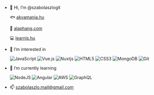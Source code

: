 - 👋 Hi, I’m @szabolaszlogit

  🐟 [akvamania.hu](https://www.akvamania.hu/)
  
  🎸 [alaphang.com](https://www.alaphang.com)
  
  💻 [learnjs.hu](https://www.learnjs.hu)
  

- 👀 I’m interested in 

    ![JavaScript](https://img.shields.io/badge/javascript-%23323330.svg?style=for-the-badge&logo=javascript&logoColor=%23F7DF1E)
    ![Vue.js](https://img.shields.io/badge/vuejs-%2335495e.svg?style=for-the-badge&logo=vuedotjs&logoColor=%234FC08D)
    ![Nuxtjs](https://img.shields.io/badge/Nuxt-002E3B?style=for-the-badge&logo=nuxtdotjs&logoColor=#00DC82)
    ![HTML5](https://img.shields.io/badge/html5-%23E34F26.svg?style=for-the-badge&logo=html5&logoColor=white)
    ![CSS3](https://img.shields.io/badge/css3-%231572B6.svg?style=for-the-badge&logo=css3&logoColor=white)
    ![MongoDB](https://img.shields.io/badge/MongoDB-%234ea94b.svg?style=for-the-badge&logo=mongodb&logoColor=white)
    ![Git](https://img.shields.io/badge/git-%23F05033.svg?style=for-the-badge&logo=git&logoColor=white)

- 🌱 I’m currently learning

  ![NodeJS](https://img.shields.io/badge/node.js-6DA55F?style=for-the-badge&logo=node.js&logoColor=white)
  ![Angular](https://img.shields.io/badge/angular-%23DD0031.svg?style=for-the-badge&logo=angular&logoColor=white)
  ![AWS](https://img.shields.io/badge/AWS-%23FF9900.svg?style=for-the-badge&logo=amazon-aws&logoColor=white)
  ![GraphQL](https://img.shields.io/badge/-GraphQL-E10098?style=for-the-badge&logo=graphql&logoColor=white)

- 📫 szabolaszlo.mail@gmail.com




